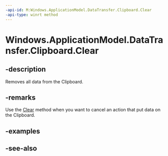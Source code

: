 ```yaml
---
-api-id: M:Windows.ApplicationModel.DataTransfer.Clipboard.Clear
-api-type: winrt method
---
```


<!-- Method syntax
public void Clear()
-->

# Windows.ApplicationModel.DataTransfer.Clipboard.Clear

## -description
Removes all data from the Clipboard.

## -remarks
Use the [Clear](clipboard_clear.md) method when you want to cancel an action that put data on the Clipboard.

## -examples

## -see-also
